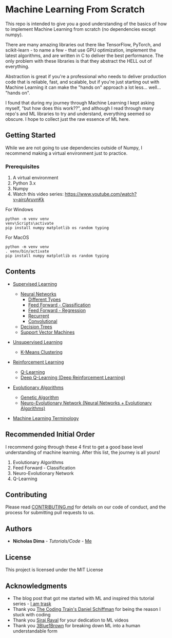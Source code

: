 # Machine Learning From Scratch

This repo is intended to give you a good understanding of the basics of how to implement Machine Learning
from scratch (no dependencies except numpy). 

There are many amazing libraries out there like TensorFlow, PyTorch, and scikit-learn - to name a few - that use GPU optimization, implement the latest algorithms, and are written in C to deliver the best performance. 
The only problem with these libraries is that they abstract the HELL out of everything. 

Abstraction is great if you're a professional who needs to deliver production code that is reliable, 
fast, and scalable, but if you're just starting out with Machine Learning it can make the "hands on" approach a lot less... well... "hands on".

I found that during my journey through Machine Learning I kept asking myself, "but how does this work??",
and although I read through many repo's and ML libraries to try and understand, everything seemed
so obscure. I hope to collect just the raw essence of ML here.

## Getting Started

While we are not going to use dependencies outside of Numpy, I recommend making a virtual environment
just to practice.

### Prerequisites

1) A virtual environment
2) Python 3.x
3) Numpy
4) Watch this video series: https://www.youtube.com/watch?v=aircAruvnKk

For Windows
```
python -m venv venv
venv\Scripts\activate
pip install numpy matplotlib os random typing
```

For MacOS
```
python -m venv venv
. venv/bin/activate
pip install numpy matplotlib os random typing
```

## Contents

* [Supervised Learning](https://github.com/ncd2dq/MachineLearningFromScratch/tree/master/sections/SupervisedLearning)
	* [Neural Networks](https://github.com/ncd2dq/MachineLearningFromScratch/tree/master/sections/SupervisedLearning/NeuralNetworks)
		* [Different Types](https://cdn-images-1.medium.com/max/1000/1*cuTSPlTq0a_327iTPJyD-Q.png)
		* [Feed Forward  - Classification](https://github.com/ncd2dq/MachineLearningFromScratch/tree/master/sections/SupervisedLearning/NeuralNetworks/FeedForward-Classification)
		* [Feed Forward - Regression](https://github.com/ncd2dq/MachineLearningFromScratch/tree/master/sections/SupervisedLearning/NeuralNetworks/FeedForward-Regression)
		* [Recurrent](https://github.com/ncd2dq/MachineLearningFromScratch/tree/master/sections/SupervisedLearning/NeuralNetworks/Recurrent)
		* [Convolutional](https://github.com/ncd2dq/MachineLearningFromScratch/tree/master/sections/SupervisedLearning/NeuralNetworks/Convolutional)	
	* [Decision Trees](https://github.com/ncd2dq/MachineLearningFromScratch/tree/master/sections/SupervisedLearning/DecisionTrees)
	* [Support Vector Machines](https://github.com/ncd2dq/MachineLearningFromScratch/tree/master/sections/SupervisedLearning/SupportVectorMachines)


* [Unsupervised Learning](https://github.com/ncd2dq/MachineLearningFromScratch/tree/master/sections/UnsupervisedLearning)
	* [K-Means Clustering](https://github.com/ncd2dq/MachineLearningFromScratch/tree/master/sections/UnsupervisedLearning/KMeansClustering)


* [Reinforcement Learning](https://github.com/ncd2dq/MachineLearningFromScratch/tree/master/sections/ReinforcementLearning)
	* [Q-Learning](https://github.com/ncd2dq/MachineLearningFromScratch/tree/master/sections/ReinforcementLearning/QLearning)
	* [Deep Q-Learning (Deep Reinforcement Learning)](https://github.com/ncd2dq/MachineLearningFromScratch/tree/master/sections/ReinforcementLearning/DeepQLearning)


* [Evolutionary Algorithms](https://github.com/ncd2dq/MachineLearningFromScratch/tree/master/sections/EvolutionaryAlgorithms)
	* [Genetic Algorithm](https://github.com/ncd2dq/MachineLearningFromScratch/tree/master/sections/EvolutionaryAlgorithms/GeneticAlgorithm)
	* [Neuro-Evolutionary Network (Neural Networks + Evolutionary Algorithms)](https://github.com/ncd2dq/MachineLearningFromScratch/tree/master/sections/EvolutionaryAlgorithms/NeuroEvolutionaryNetwork)

* [Machine Learning Terminology](https://github.com/ncd2dq/MachineLearningFromScratch/tree/master/sections/MachineLearningTerminology)

## Recommended Initial Order

I recommend going through these 4 first to get a good base level understanding of machine learning. After this list, the journey is all yours!

1. Evolutionary Algorithms
2. Feed Forward - Classification
3. Neuro-Evolutionary Network
4. Q-Learning

## Contributing

Please read [CONTRIBUTING.md](https://gist.github.com/PurpleBooth/b24679402957c63ec426) for details on our code of conduct, and the process for submitting pull requests to us.

## Authors

* **Nicholas Dima** - *Tutorials/Code* - [Me](www.nickdima.com)

## License

This project is licensed under the MIT License

## Acknowledgments

* The blog post that got me started with ML and inspired this tutorial series - [I am trask](https://iamtrask.github.io/2015/07/12/basic-python-network/)
* Thank you [The Coding Train's Daniel Schiffman](https://www.youtube.com/channel/UCvjgXvBlbQiydffZU7m1_aw) for being the reason I stuck with coding
* Thank you [Siraj Raval](https://www.youtube.com/channel/UCWN3xxRkmTPmbKwht9FuE5A) for your dedication to ML videos
* Thank you [3Blue1Brown](https://www.youtube.com/channel/UCYO_jab_esuFRV4b17AJtAw) for breaking down ML into a human understandable form
